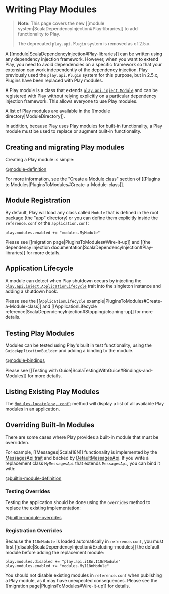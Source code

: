 <!--- Copyright (C) 2009-2019 Lightbend Inc. <https://www.lightbend.com> -->
# Writing Play Modules

> **Note:** This page covers the new [[module system|ScalaDependencyInjection#Play-libraries]] to add functionality to Play.
>
> The deprecated `play.api.Plugin` system is removed as of 2.5.x.  

A [[module|ScalaDependencyInjection#Play-libraries]] can be written using any dependency injection framework.  However, when you want to extend Play, you need to avoid dependencies on a specific framework so that your extension can work independently of the dependency injection.  Play previously used the `play.api.Plugin` system for this purpose, but in 2.5.x, Plugins have been replaced with Play modules.

A Play module is a class that extends [`play.api.inject.Module`](api/scala/play/api/inject/Module.html) and can be registered with Play without relying explicitly on a particular dependency injection framework.  This allows everyone to use Play modules.

A list of Play modules are available in the [[module directory|ModuleDirectory]].

In addition, because Play uses Play modules for built-in functionality, a Play module must be used to replace or augment built-in functionality.

## Creating and migrating Play modules

Creating a Play module is simple: 

@[module-definition](code/ScalaExtendingPlay.scala)

For more information, see the "Create a Module class" section of [[Plugins to Modules|PluginsToModules#Create-a-Module-class]].

## Module Registration

By default, Play will load any class called `Module` that is defined in the root package (the "app" directory) or
you can define them explicitly inside the `reference.conf` or the `application.conf`:

```
play.modules.enabled += "modules.MyModule"
```

Please see [[migration page|PluginsToModules#Wire-it-up]] and [[the dependency injection documentation|ScalaDependencyInjection#Play-libraries]] for more details.

## Application Lifecycle

A module can detect when Play shutdown occurs by injecting the [`play.api.inject.ApplicationLifecycle`](api/scala/play/api/inject/ApplicationLifecycle.html) trait into the singleton instance and adding a shutdown hook.

Please see the [[`ApplicationLifecycle` example|PluginsToModules#Create-a-Module-class]] and [[ApplicationLifecycle reference|ScalaDependencyInjection#Stopping/cleaning-up]] for more details.

## Testing Play Modules

Modules can be tested using Play's built in test functionality, using the `GuiceApplicationBuilder` and adding a binding to the module. 

@[module-bindings](code/ScalaExtendingPlay.scala)

Please see [[Testing with Guice|ScalaTestingWithGuice#Bindings-and-Modules]] for more details.

## Listing Existing Play Modules

The [`Modules.locate(env, conf)`](api/scala/play/api/inject/Modules$.html) method will display a list of all available Play modules in an application.

## Overriding Built-In Modules

There are some cases where Play provides a built-in module that must be overridden.  

For example, [[Messages|ScalaI18N]] functionality is implemented by the [MessagesApi trait](api/scala/play/api/i18n/MessagesApi.html) and backed by [DefaultMessagesApi](api/scala/play/api/i18n/DefaultMessagesApi.html).  If you write a replacement class `MyMessagesApi` that extends `MessagesApi`, you can bind it with:

@[builtin-module-definition](code/ScalaExtendingPlay.scala)

### Testing Overrides

Testing the application should be done using the `overrides` method to replace the existing implementation: 

@[builtin-module-overrides](code/ScalaExtendingPlay.scala)

### Registration Overrides

Because the `I18nModule` is loaded automatically in `reference.conf`, you must first [[disable|ScalaDependencyInjection#Excluding-modules]] the default module before adding the replacement module:

```
play.modules.disabled += "play.api.i18n.I18nModule"
play.modules.enabled += "modules.MyI18nModule"
```

You should not disable existing modules in `reference.conf` when publishing a Play module, as it may have unexpected consequences.  Please see the [[migration page|PluginsToModules#Wire-it-up]] for details.
